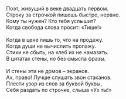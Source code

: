 Поэт, живущий в веке двадцать первом.<br />
Строку за строчкой пишешь быстро, нервно.<br />
Кому ты нужен? Кто тебя услышит?<br />
Когда свобода слова просит: «Тише!»<br />
<br />
Когда в цене лишь то, что на продажу.<br />
Когда души не вычислить пропажу.<br />
Стихи не сбыть, на хлеб их не намазать.<br />
В цитатах стены, но без смысла фразы.<br />
<br />
И стены эти не домов – экранов.<br />
Ах, право! Лучше слушать звон стаканов.<br />
Плести узор из слов за буквой буквы,<br />
Себя раздать по строчке, слыша «Ух ты!»